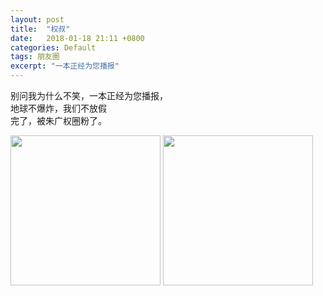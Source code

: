 ```yaml
---
layout: post
title:  "权叔"
date:   2018-01-18 21:11 +0800
categories: Default
tags: 朋友圈
excerpt: "一本正经为您播报"
---
```


别问我为什么不笑，一本正经为您播报，  
地球不爆炸，我们不放假  
完了，被朱广权圈粉了。

<img src="https://s2.ax1x.com/2019/08/27/mhvIrd.jpg" width="240" />  

<img src="https://s2.ax1x.com/2019/08/27/mhvbIP.jpg" width="240" />